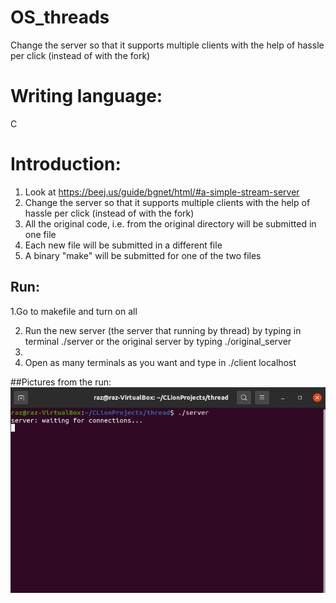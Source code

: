 # OS_threads
Change the server so that it supports multiple clients with the help of hassle per click (instead of with the fork)

# Writing language:
C

# Introduction:
1. Look at https://beej.us/guide/bgnet/html/#a-simple-stream-server
2. Change the server so that it supports multiple clients with the help of hassle per click (instead of with the fork)
3. All the original code, i.e. from the original directory will be submitted in one file
4. Each new file will be submitted in a different file
5. A binary "make" will be submitted for one of the two files


##  Run:
1.Go to makefile and turn on all

2. Run the new server (the server that running by thread) by typing in terminal ./server or the original server by typing ./original_server
3. 
4. Open as many terminals as you want and type in ./client localhost

##Pictures from the run:
![server](https://github.com/RazElbaz/OS_threads/blob/main/Pictures%20from%20the%20run/server.png)
